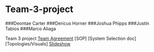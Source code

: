# Team-3-project
###Deontae Carter
###Dericus Horner
###Joshua Phipps
###Justin Tabios 
###Marco Aliaga

Team 3 project
[Team Agreement](https://docs.google.com/document/d/1G7o9wslHWrcdcIyhGLTfnsG3ztmW6cCKzJw0XU_VWDE/edit)
[SOP]
[System Selection doc]
[Topologies/Visuals]
[Slideshow](https://docs.google.com/presentation/d/1dPyzRTPf2aGJfoClzM-qQFnzpn36TnLyspsyvtsmA9A/edit) 
